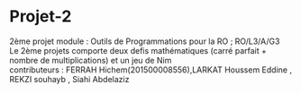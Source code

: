 # Projet-2
2ème projet module : Outils de Programmations pour la RO ; RO/L3/A/G3  
Le 2ème projets comporte deux defis mathématiques (carré parfait + nombre de multiplications) et un jeu de Nim  
contributeurs : FERRAH Hichem(201500008556),LARKAT Houssem Eddine , REKZI souhayb , Siahi Abdelaziz  
